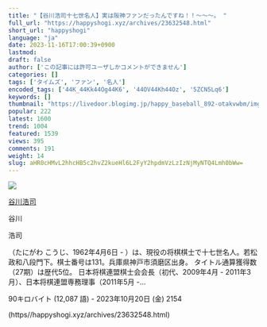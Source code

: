 ```yaml
---
title: "【谷川浩司十七世名人】実は阪神ファンだったんですね！！～～～。 "
full_url: "https://happyshogi.xyz/archives/23632548.html"
short_url: "happyshogi"
language: "ja"
date: 2023-11-16T17:00:39+0900
lastmod: 
draft: false
author: ['この記事には許可ユーザしかコメントができません']
categories: []
tags: ['タイムズ', 'ファン', '名人']
encoded_tags: ['44K_44Kk44Og44K6', '44OV44Kh44Oz', '5ZCN5Lq6']
keywords: []
thumbnail: "https://livedoor.blogimg.jp/happy_baseball_892-otakvwbm/imgs/d/5/d5b41e82.jpg"
popular: 222
latest: 1600
trend: 1004
featured: 1539
views: 395
comments: 191
weight: 14
slug: aHR0cHMvL2hhcHB5c2hvZ2kueHl6L2FyY2hpdmVzLzIzNjMyNTQ4Lmh0bWw=
---
```


![](https://livedoor.blogimg.jp/happy_baseball_892-otakvwbm/imgs/d/5/d5b41e82.jpg)

<div><a target='_blank' href='https//ja.wikipedia.org/wiki/%E8%B0%B7%E5%B7%9D%E6%B5%A9%E5%8F%B8' title='谷川浩司'><p>谷川浩司</p></a> <p class='searchresult'><p>谷川</p> <p>浩司</p>（たにがわ こうじ、1962年4月6日 - ）は、現役の将棋棋士で十七世名人。若松政和八段門下。棋士番号は131。兵庫県神戸市須磨区出身。 タイトル通算獲得数（27期）は歴代5位。 日本将棋連盟棋士会会長（初代、2009年4月 - 2011年3月）、日本将棋連盟専務理事（2011年5月 -…</p> <p class='mw-search-result-data'>90キロバイト (12,087 語) - 2023年10月20日 (金) 2154</p></div>

(https//happyshogi.xyz/archives/23632548.html)
